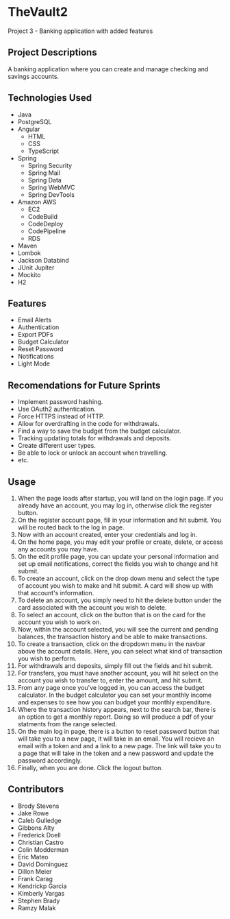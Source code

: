 # TheVault2
Project 3 - Banking application with added features

## Project Descriptions

A banking application where you can create and manage checking and savings accounts.


## Technologies Used

- Java
- PostgreSQL
- Angular
  - HTML
  - CSS
  - TypeScript
- Spring
  - Spring Security
  - Spring Mail
  - Spring Data
  - Spring WebMVC
  - Spring DevTools
- Amazon AWS
  - EC2
  - CodeBuild
  - CodeDeploy
  - CodePipeline
  - RDS  
- Maven
- Lombok
- Jackson Databind
- JUnit Jupiter
- Mockito
- H2


## Features

- Email Alerts
- Authentication
- Export PDFs
- Budget Calculator
- Reset Password
- Notifications
- Light Mode

## Recomendations for Future Sprints

- Implement password hashing.
- Use OAuth2 authentication.
- Force HTTPS instead of HTTP.
- Allow for overdrafting in the code for withdrawals.
- Find a way to save the budget from the budget calculator.
- Tracking updating totals for withdrawals and deposits.
- Create different user types.
- Be able to lock or unlock an account when travelling.
- etc.


## Usage

1. When the page loads after startup, you will land on the login page. If you already have an account, you may log in, otherwise click the register button.
2. On the register account page, fill in your information and hit submit. You will be routed back to the log in page.
3. Now with an account created, enter your credentials and log in.
4. On the home page, you may edit your profile or create, delete, or access any accounts you may have.
5. On the edit profile page, you can update your personal information and set up email notifications, correct the fields you wish to change and hit submit.
6. To create an account, click on the drop down menu and select the type of account you wish to make and hit submit. A card will show up with that account's information.
7. To delete an account, you simply need to hit the delete button under the card associated with the account you wish to delete.
8. To select an account, click on the button that is on the card for the account you wish to work on.
9. Now, within the account selected, you will see the current and pending balances, the transaction history and be able to make transactions.
10. To create a transaction, click on the dropdown menu in the navbar above the account details. Here, you can select what kind of transaction you wish to perform.
11. For withdrawals and deposits, simply fill out the fields and hit submit.
12. For transfers, you must have another account, you will hit select on the account you wish to transfer to, enter the amount, and hit submit.
13. From any page once you've logged in, you can access the budget calculator. In the budget calculator you can set your monthly income and expenses to see how you can budget your monthly expenditure.
14. Where the transaction history appears, next to the search bar, there is an option to get a monthly report. Doing so will produce a pdf of your statments from the range selected.
15. On the main log in page, there is a button to reset password button that will take you to a new page, it will take in an email. You will recieve an email with a token and and a link to a new page. The link will take you to a page that will take in the token and a new password and update the password accordingly.
16. Finally, when you are done. Click the logout button.


## Contributors

- Brody Stevens
- Jake Rowe
- Caleb Gulledge
- Gibbons Alty
- Frederick Doell
- Christian Castro
- Colin Modderman
- Eric Mateo
- David Dominguez
- Dillon Meier
- Frank Carag
- Kendrickp Garcia
- Kimberly Vargas
- Stephen Brady
- Ramzy Malak
